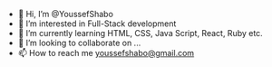 - 👋 Hi, I’m @YoussefShabo
- 👀 I’m interested in Full-Stack development
- 🌱 I’m currently learning HTML, CSS, Java Script, React, Ruby etc.
- 💞️ I’m looking to collaborate on ...
- 📫 How to reach me youssefshabo@gmail.com

<!---
YoussefShabo/YoussefShabo is a ✨ special ✨ repository because its `README.md` (this file) appears on your GitHub profile.
You can click the Preview link to take a look at your changes.
--->
